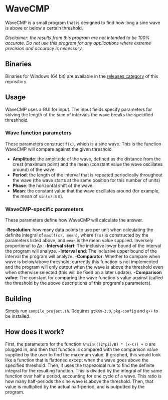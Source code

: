 # WaveCMP 
WaveCMP is a small program that is designed to find how long a sine wave is above or below a certain threshold.

*Disclaimer: the results from this program are not intended to be 100% accurate. Do not use this program for any applications where extreme precision and accuracy is necessary.*

## Binaries

Binaries for Windows (64 bit) are available in the [releases category](https://github.com/nsdrozario/WaveCMP/releases/) of this repository. 

## Usage

WaveCMP uses a GUI for input. The input fields specify parameters for solving the length of the sum of intervals the wave breaks the specified threshhold.

### Wave function parameters

These parameters construct `f(x)`, which is a sine wave. This is the function WaveCMP will compare against the given threshold. 

- **Amplitude**: the amplitude of the wave, defined as the distance from the crest (maximum point) and the mean (constant value the wave oscillates around) of the wave
- **Period**: the length of the interval that is repeated periodically throughout the wave (the wave starts at the same position for this number of units)
- **Phase**: the horizontal shift of the wave.
- **Mean**: the constant value that the wave oscillates around (for example, the mean of `sin(x)` is `0`).

### WaveCMP-specific parameters

These parameters define how WaveCMP will calculate the answer.

  -**Resolution**: how many data points to use per unit when calculating the definite integral of `max(f(x), mean)`, where `f(x)` is constructed by the parameters listed above, and `mean` is the mean value supplied. Inversely proportional to Δx.
  -**Interval start**: The inclusive lower bound of the interval the program will analyze.
  -**Interval end**:  The inclusive upper bound of the interval the program will analyze.
  -**Comparator**: Whether to compare when wave is below/above threshold; currently this function is not implemented and the program will only output when the wave is above the threshold even when otherwise selected (this will be fixed on a later update).
  -**Comparison value**: The constant for comparing the wave function's value against (called the threshold by the above descriptions of this program's parameters).

## Building

Simply run `compile_project.sh`. Requires `gtkmm-3.0`, `pkg-config` and `g++` to be installed.

## How does it work?

First, the parameters for the function `A*sin(((2*pi)/B) * (x-C)) + D` are plugged in, and then that function is compared with the comparison value supplied by the user to find the maximum value. If graphed, this would look like a function that is flattened except when the wave goes above the specified threshold. Then, it uses the trapezoidal rule to find the definite integral for the resulting function. This is divided by the integral of the same function over half a period, accounting for one cycle of a wave. This ratio is how many half-periods the sine wave is above the threshold. Then, that value is multiplied by the actual half-period, and is outputted by the program.
